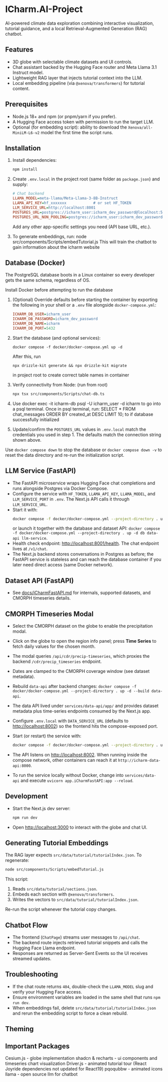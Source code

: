 # ICharm.AI-Project

AI-powered climate data exploration combining interactive visualization, tutorial guidance, and a local Retrieval-Augmented Generation (RAG) chatbot.

## Features

- 3D globe with selectable climate datasets and UI controls.
- Chat assistant backed by the Hugging Face router and Meta Llama 3.1 Instruct model.
- Lightweight RAG layer that injects tutorial context into the LLM.
- Local embedding pipeline (via `@xenova/transformers`) for tutorial content.

## Prerequisites

- Node.js 18+ and npm (or pnpm/yarn if you prefer).
- A Hugging Face access token with permission to run the target LLM.
- Optional (for embedding script): ability to download the `Xenova/all-MiniLM-L6-v2` model the first time the script runs.

## Installation

1. Install dependencies:
   ```bash
   npm install
   ```
2. Create `.env.local` in the project root (same folder as `package.json`) and supply:

   ```ini
   # Chat backend
   LLAMA_MODEL=meta-llama/Meta-Llama-3-8B-Instruct
   LLAMA_API_KEY=hf_xxxxxxx            # or set HF_TOKEN
   LLM_SERVICE_URL=http://localhost:8001
   POSTGRES_URL=postgres://icharm_user:icharm_dev_password@localhost:5432/icharm_chat
   POSTGRES_URL_NON_POOLING=postgres://icharm_user:icharm_dev_password@localhost:5432/icharm_chat
   ```

   Add any other app-specific settings you need (API base URL, etc.).

3. To generate embeddings, run:
   node src/components/Scripts/embedTutorial.js
   This will train the chatbot to gain information about the icharm website

## Database (Docker)

The PostgreSQL database boots in a Linux container so every developer gets the same schema, regardless of OS.

Install Docker before attempting to run the database

1. (Optional) Override defaults before starting the container by exporting the following in your shell or a `.env` file alongside `docker-compose.yml`:
   ```ini
   ICHARM_DB_USER=icharm_user
   ICHARM_DB_PASSWORD=icharm_dev_password
   ICHARM_DB_NAME=icharm
   ICHARM_DB_PORT=5432
   ```
2. Start the database (and optional services):

   ```
   docker compose -f docker/docker-compose.yml up -d
   ```

   After this, run

   ```
   npx drizzle-kit generate && npx drizzle-kit migrate
   ```

   in project root to create correct table names in container

3. Verify connectivity from Node: (run from root)

   ```bash
   npx tsx src/components/Scripts/chat-db.ts
   ```

4. Use
   docker exec -it icharm-db psql -U icharm_user -d icharm
   to go into a psql terminal.
   Once in psql terminal, run:
   SELECT \* FROM chat_messages ORDER BY created_at DESC LIMIT 10;
   to if database successfully initialized

5. Update/confirm the `POSTGRES_URL` values in `.env.local` match the credentials you used in step 1. The defaults match the connection string shown above.

Use `docker compose down` to stop the database or `docker compose down -v` to reset the data directory and re-run the initialization script.

## LLM Service (FastAPI)

- The FastAPI microservice wraps Hugging Face chat completions and runs alongside Postgres via Docker Compose.
- Configure the service with `HF_TOKEN`, `LLAMA_API_KEY`, `LLAMA_MODEL`, and `LLM_SERVICE_PORT` in `.env`. The Next.js API calls it through `LLM_SERVICE_URL`.
- Start it with:
  ```bash
  docker compose -f docker/docker-compose.yml --project-directory . up -d llm-service
  ```
  or launch it together with the database and dataset API: `docker compose -f docker/docker-compose.yml --project-directory . up -d db data-api llm-service`.
- Health check endpoint: <http://localhost:8001/health>. The chat endpoint lives at `/v1/chat`.
- The Next.js backend stores conversations in Postgres as before; the FastAPI service is stateless and can reach the database container if you later need direct access (same Docker network).

## Dataset API (FastAPI)

- See [docs/iCharmFastAPI.md](docs/iCharmFastAPI.md) for internals, supported datasets, and CMORPH timeseries details.

## CMORPH Timeseries Modal

- Select the CMORPH dataset on the globe to enable the precipitation modal.
- Click on the globe to open the region info panel; press **Time Series** to fetch daily values for the chosen month.
- The modal queries `/api/cdr/precip-timeseries`, which proxies the backend `/cdr/precip_timeseries` endpoint.
- Dates are clamped to the CMORPH coverage window (see dataset metadata).
- Rebuild `data-api` after backend changes: `docker compose -f docker/docker-compose.yml --project-directory . up -d --build data-api`.

- The data API lived under `services/data-api/app/` and provides dataset metadata plus time-series endpoints consumed by the Next.js app.
- Configure `.env.local` with `DATA_SERVICE_URL` (defaults to <http://localhost:8002>) so the frontend hits the compose-exposed port.
- Start (or restart) the service with:
  ```bash
  docker compose -f docker/docker-compose.yml --project-directory . up -d data-api
  ```
- The API listens on <http://localhost:8002>. When running inside the compose network, other containers can reach it at `http://icharm-data-api:8000`.
- To run the service locally without Docker, change into `services/data-api` and execute `uvicorn app.iCharmFastAPI:app --reload`.

## Development

- Start the Next.js dev server:
  ```bash
  npm run dev
  ```
- Open <http://localhost:3000> to interact with the globe and chat UI.

## Generating Tutorial Embeddings

The RAG layer expects `src/data/tutorial/tutorialIndex.json`. To regenerate:

```bash
node src/components/Scripts/embedTutorial.js
```

This script:

1. Reads `src/data/tutorial/sections.json`.
2. Embeds each section with `@xenova/transformers`.
3. Writes the vectors to `src/data/tutorial/tutorialIndex.json`.

Re-run the script whenever the tutorial copy changes.

## Chatbot Flow

- The frontend (`ChatPage`) streams user messages to `/api/chat`.
- The backend route injects retrieved tutorial snippets and calls the Hugging Face Llama endpoint.
- Responses are returned as Server-Sent Events so the UI receives streamed updates.

## Troubleshooting

- If the chat route returns `404`, double-check the `LLAMA_MODEL` slug and verify your Hugging Face access.
- Ensure environment variables are loaded in the same shell that runs `npm run dev`.
- When embeddings fail, delete `src/data/tutorial/tutorialIndex.json` and rerun the embedding script to force a clean rebuild.

## Theming

## Important Packages

Cesium.js - globe implementation
shadcn & recharts - ui components and timeseries chart visualization
Driver.js - animated tutorial tour (React Joyride dependencies not updated for React19)
pqoqubbw - animated icons
llama - open source llm for chatbot
